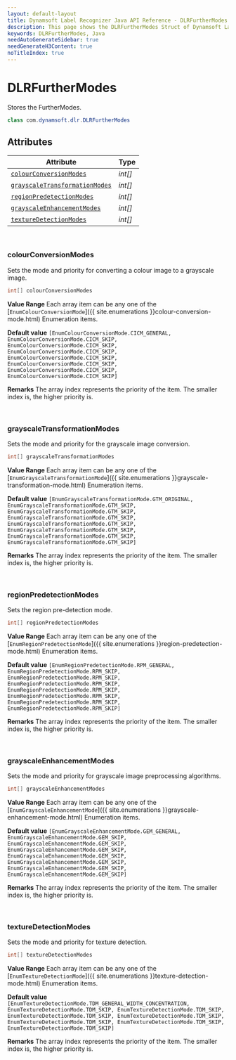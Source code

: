 ```yaml
---
layout: default-layout
title: Dynamsoft Label Recognizer Java API Reference - DLRFurtherModes Struct
description: This page shows the DLRFurtherModes Struct of Dynamsoft Label Recognizer for Java SDK.
keywords: DLRFurtherModes, Java
needAutoGenerateSidebar: true
needGenerateH3Content: true
noTitleIndex: true
---
```



# DLRFurtherModes
Stores the FurtherModes. 

```java
class com.dynamsoft.dlr.DLRFurtherModes
```

## Attributes
  
| Attribute | Type |
|---------- | ---- |
| [`colourConversionModes`](#colourconversionmodes) |  *int\[\]* |
| [`grayscaleTransformationModes`](#grayscaletransformationmodes) |  *int\[\]* |
| [`regionPredetectionModes`](#regionpredetectionmodes) |  *int\[\]* |
| [`grayscaleEnhancementModes`](#grayscaleenhancementmodes) |  *int\[\]* | 
| [`textureDetectionModes`](#texturedetectionmodes) | *int\[\]* |


&nbsp;

### colourConversionModes
Sets the mode and priority for converting a colour image to a grayscale image.

```java
int[] colourConversionModes
```

**Value Range**
   Each array item can be any one of the [`EnumColourConversionMode`]({{ site.enumerations }}colour-conversion-mode.html) Enumeration items. 
 
**Default value**
   `[EnumColourConversionMode.CICM_GENERAL, EnumColourConversionMode.CICM_SKIP, EnumColourConversionMode.CICM_SKIP, EnumColourConversionMode.CICM_SKIP, EnumColourConversionMode.CICM_SKIP, EnumColourConversionMode.CICM_SKIP, EnumColourConversionMode.CICM_SKIP, EnumColourConversionMode.CICM_SKIP]`  
 
**Remarks**
   The array index represents the priority of the item. The smaller index is, the higher priority is.  

&nbsp;

### grayscaleTransformationModes
Sets the mode and priority for the grayscale image conversion.

```csharp
int[] grayscaleTransformationModes
```

**Value Range**
   Each array item can be any one of the [`EnumGrayscaleTransformationMode`]({{ site.enumerations }}grayscale-transformation-mode.html) Enumeration items. 
 
**Default value**
   `[EnumGrayscaleTransformationMode.GTM_ORIGINAL, EnumGrayscaleTransformationMode.GTM_SKIP, EnumGrayscaleTransformationMode.GTM_SKIP, EnumGrayscaleTransformationMode.GTM_SKIP, EnumGrayscaleTransformationMode.GTM_SKIP, EnumGrayscaleTransformationMode.GTM_SKIP, EnumGrayscaleTransformationMode.GTM_SKIP, EnumGrayscaleTransformationMode.GTM_SKIP]`  
 
**Remarks**
   The array index represents the priority of the item. The smaller index is, the higher priority is.  

&nbsp;

### regionPredetectionModes
Sets the region pre-detection mode.

```java
int[] regionPredetectionModes
```

**Value Range**
   Each array item can be any one of the [`EnumRegionPredetectionMode`]({{ site.enumerations }}region-predetection-mode.html) Enumeration items.  
 
**Default value**
   `[EnumRegionPredetectionMode.RPM_GENERAL, EnumRegionPredetectionMode.RPM_SKIP, EnumRegionPredetectionMode.RPM_SKIP, EnumRegionPredetectionMode.RPM_SKIP, EnumRegionPredetectionMode.RPM_SKIP, EnumRegionPredetectionMode.RPM_SKIP, EnumRegionPredetectionMode.RPM_SKIP, EnumRegionPredetectionMode.RPM_SKIP]`  
 
**Remarks**
   The array index represents the priority of the item. The smaller index is, the higher priority is.

&nbsp;

### grayscaleEnhancementModes
Sets the mode and priority for grayscale image preprocessing algorithms.

```java
int[] grayscaleEnhancementModes
```

**Value Range**
   Each array item can be any one of the [`EnumGrayscaleEnhancementMode`]({{ site.enumerations }}grayscale-enhancement-mode.html) Enumeration items.  
 
**Default value**
   `[EnumGrayscaleEnhancementMode.GEM_GENERAL, EnumGrayscaleEnhancementMode.GEM_SKIP, EnumGrayscaleEnhancementMode.GEM_SKIP, EnumGrayscaleEnhancementMode.GEM_SKIP, EnumGrayscaleEnhancementMode.GEM_SKIP, EnumGrayscaleEnhancementMode.GEM_SKIP, EnumGrayscaleEnhancementMode.GEM_SKIP, EnumGrayscaleEnhancementMode.GEM_SKIP]`  
 
**Remarks**
   The array index represents the priority of the item. The smaller index is, the higher priority is.

&nbsp;

### textureDetectionModes
Sets the mode and priority for texture detection. 

```java
int[] textureDetectionModes
```

**Value Range**
   Each array item can be any one of the [`EnumTextureDetectionMode`]({{ site.enumerations }}texture-detection-mode.html) Enumeration items.  
 
**Default value**
   `[EnumTextureDetectionMode.TDM_GENERAL_WIDTH_CONCENTRATION, EnumTextureDetectionMode.TDM_SKIP, EnumTextureDetectionMode.TDM_SKIP, EnumTextureDetectionMode.TDM_SKIP, EnumTextureDetectionMode.TDM_SKIP, EnumTextureDetectionMode.TDM_SKIP, EnumTextureDetectionMode.TDM_SKIP, EnumTextureDetectionMode.TDM_SKIP]`  
 
**Remarks**
   The array index represents the priority of the item. The smaller index is, the higher priority is.
